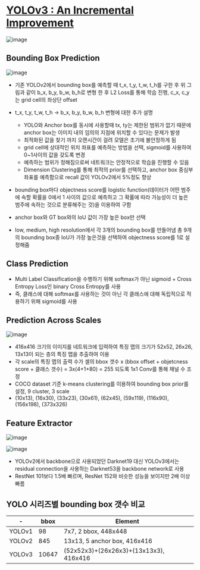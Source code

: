 # [YOLOv3 : An Incremental Improvement](https://arxiv.org/abs/1804.02767)

![image](https://user-images.githubusercontent.com/61686244/134756128-9abfe939-e392-4c0a-abce-af7aeb70e26d.png)

Bounding Box Prediction
-----------------------
![image](https://user-images.githubusercontent.com/61686244/134756209-d76640c0-6c6b-431b-9db5-541c9f52604f.png)


  * 기존 YOLOv2에서 bounding box를 예측할 때 t_x, t_y, t_w, t_h를 구한 후 위 그림과 같이 b_x, b_y, b_w, b_h로 변형 한 후 L2 Loss를 통해 학습 진행, c_x, c_y는 grid cell의 좌상단 offset
  * t_x, t_y, t_w, t_h -> b_x, b_y, b_w, b_h 변형에 대한 추가 설명
    - YOLO와 Anchor box를 동시에 사용할때 tx, ty는 제한된 범위가 없기 때문에 anchor box는 이미지 내의 임의의 지점에 위치할 수 있다는 문제가 발생
    - 최적화된 값을 찾기 까지 오랜시간이 걸려 모델은 초기에 불안정하게 됨 
    - grid cell에 상대적인 위치 좌표를 예측하는 방법을 선택, sigmoid를 사용하여 0~1사이의 값을 갖도록 변경
    - 예측하는 범위가 정해짐으로써 네트워크는 안정적으로 학습을 진행할 수 있음
    - Dimension Clustering를 통해 최적의 prior를 선택하고, anchor box 중심부 좌표를 예측함으로 recall 값이 YOLOv2에서 5%정도 향상

  * bounding box마다 objectness score를 logistic function(데이터가 어떤 범주에 속할 확률을 0에서 1 사이의 값으로 예측하고 그 확률에 따라 가능성이 더 높은 범주에 속하는 것으로 분류해주는 것)을 이용하여 구함
  * anchor box와 GT box와의 IoU 값이 가장 높은 box만 선택
  * low, medium, high resolution에서 각 3개의 bounding box를 만들어냄 총 9개의 bounding box중 IoU가 가장 높은것을 선택하여 objectness score를 1로 설정해줌


Class Prediction
----------------
  * Multi Label Classification을 수행하기 위해 softmax가 아닌 sigmoid + Cross Entropy Loss인 binary Cross Entropy를 사용
  * 즉, 클래스에 대해 softmax를 사용하는 것이 아닌 각 클래스에 대해 독립적으로 적용하기 위해 sigmoid를 사용

Prediction Across Scales
------------------------
![image](https://user-images.githubusercontent.com/61686244/134756625-61c9250a-ec08-412c-a56f-fbc0f5c9bda6.png)

  * 416x416 크기의 이미지를 네트워크에 입력하여 특징 맵의 크기가 52x52, 26x26, 13x13이 되는 층의 특징 맵을 추출하여 이용
  * 각 scale의 특징 맵의 출력 수가 셀의 bbox 갯수 x (bbox offset + objetcness score + 클래스 갯수) = 3x(4+1+80) = 255 되도록 1x1 Conv를 통해 채널 수 조정 
  * COCO dataset 기준 k-means clustering를 이용하여 bounding box prior를 설정, 9 cluster, 3 scale
  * (10x13), (16x30), (33x23), (30x61), (62x45), (59x119), (116x90), (156x198), (373x326)
  
Feature Extractor
-----------------
![image](https://user-images.githubusercontent.com/61686244/134756910-24a2ec25-aeb2-409d-88bb-a3ae4f74f60e.png)

![image](https://user-images.githubusercontent.com/61686244/134756911-360b5f9f-b1f9-4217-9ed1-3852affe30c0.png)

  * YOLOv2에서 backbone으로 사용되었던 Darknet19 대신 YOLOv3에서는 residual connection을 사용하는 Darknet53을 backbone network로 사용
  * RestNet 101보다 1.5배 빠르며, ResNet 152와 비슷한 성능을 보이지만 2배 이상 빠름 

YOLO 시리즈별 bounding box 갯수 비교
------------------------------------

|-|bbox|Element|
|-|----|-------|
|YOLOv1|98|7x7, 2 bbox, 448x448|
|YOLOv2|845|13x13, 5 anchor box, 416x416|
|YOLOv3|10647|(52x52x3)+(26x26x3)+(13x13x3), 416x416|



